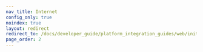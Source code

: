 ```yaml
---
nav_title: Internet
config_only: true
noindex: true
layout: redirect
redirect_to: /docs/developer_guide/platform_integration_guides/web/initial_sdk_setup/
page_order: 2
---
```

